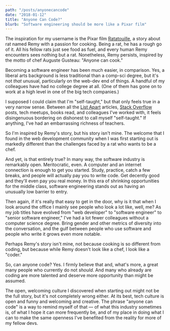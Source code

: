 ```yaml
---
path: "/posts/anyonecancode"
date: "2018-01-12"
title: "Anyone Can Code?"
blurb: "Software engineering should be more like a Pixar film"
---
```


The inspiration for my username is the Pixar film [Ratatouille](https://en.wikipedia.org/wiki/Ratatouille_(film)), a story about rat named Remy with a passion for cooking. Being a rat, he has a rough go of it. All his fellow rats just see food as fuel, and every human Remy encounters sees nothing but a rat. Nonetheless, Remy persists, inspired by the motto of chef Auguste Gusteau: "Anyone can cook."

Becoming a software engineer has been much easier, in comparison. Yes, a liberal arts background is less traditional than a comp-sci degree, but it's not _that_ unusual, particularly on the web-dev end of things. A handful of my colleagues have had no college degree at all. (One of them has gone on to work at a high level in one of the big tech companies.)

I supposed I could claim that I'm "self-taught," but that only feels true in a very narrow sense. Between all the [List Apart](https://alistapart.com/) articles, [Stack Overflow](https://stackoverflow.com/) posts, tech meetups, books read, and colleagues I've worked with, it feels disingenuous bordering on dishonest to call myself "self-taught." If anything, I've had an embarrassing richness of teachers.

So I'm inspired by Remy's story, but his story isn't mine. The welcome that I found in the web development community when I was first starting out is markedly different than the challenges faced by a rat who wants to be a chef.

And yet, is that entirely true? In many way, the software industry is remarkably open. Meritocratic, even. A computer and an internet connection is enough to get you started. Study, practice, catch a few breaks, and people will actually pay you to write code. Get decently good and they'll even pay you real money. In this era of shrinking opportunities for the middle class, software engineering stands out as having an unusually low barrier to entry.

Then again, if it's really that easy to get in the door, why is it that when I look around the office I mainly see people who look a lot like, well, me? As my job titles have evolved from "web developer" to "software engineer" to "senior software engineer," I've had a lot fewer colleagues without a computer science degree. Bring gender and other metrics of diversity into the conversation, and the gulf between people who use software and people who write it grows even more notable.

Perhaps Remy's story isn't mine, not because cooking is so different from coding, but because while Remy doesn't look like a chef, I look like a "coder."

So, can anyone code? Yes. I firmly believe that and, what's more, a great many people who currently do not _should_. And many who already are coding are more talented and deserve more opportunity than might be assumed.

The open, welcoming culture I discovered when starting out might not be the full story, but it's not completely wrong either. At its best, tech culture is open and funny and welcoming and creative. The phrase "anyone can code" is a way to remind myself of that — of what this industry sometimes is, of what I hope it can more frequently be, and of my place in doing what I can to make the same openness I've benefited from the reality for more of my fellow devs.
